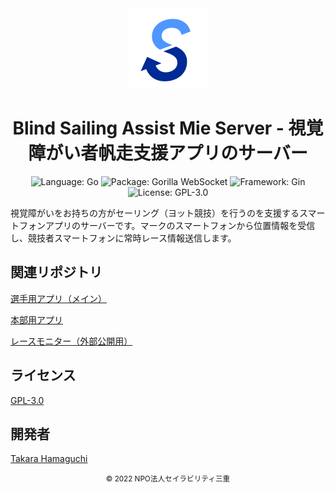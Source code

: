 <div align="center">
<a href="https://github.com/takara2314/bsam-server">
    <img src="./resources/logo.svg" width="128" height="128" alt="logo" />
</a>

# Blind Sailing Assist Mie Server - 視覚障がい者帆走支援アプリのサーバー

![Language: Go](https://img.shields.io/badge/Language-Go-00add8?style=for-the-badge&logo=go)
![Package: Gorilla WebSocket](https://img.shields.io/badge/Package-Gorilla%20WebSocket-a1a1a1?style=for-the-badge)
![Framework: Gin](https://img.shields.io/badge/Framework-Gin-0090d1?style=for-the-badge)
![License: GPL-3.0](https://img.shields.io/badge/License-GPL%203.0-bd0000?style=for-the-badge)

</div>

視覚障がいをお持ちの方がセーリング（ヨット競技）を行うのを支援するスマートフォンアプリのサーバーです。マークのスマートフォンから位置情報を受信し、競技者スマートフォンに常時レース情報送信します。

## 関連リポジトリ

[選手用アプリ（メイン）](https://github.com/takara2314/bsam)

[本部用アプリ](https://github.com/takara2314/bsam-admin)

[レースモニター（外部公開用）](https://github.com/takara2314/bsam-web)

## ライセンス

[GPL-3.0](./LICENSE)

## 開発者

[Takara Hamaguchi](https://github.com/takara2314)

<div align="center">
<small>
© 2022 NPO法人セイラビリティ三重
</small>
</div>

